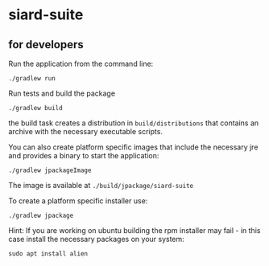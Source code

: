 # siard-suite

## for developers

Run the application from the command line:

```shell
./gradlew run
```

Run tests and build the package

```shell
./gradlew build
```

the build task creates a distribution in `build/distributions` that contains an archive with the necessary executable scripts.

You can also create platform specific images that include the necessary jre and provides a binary to start the application:

```shell
./gradlew jpackageImage
```

The image is available at `./build/jpackage/siard-suite`

To create a platform specific installer use:

```shell
./gradlew jpackage
```

Hint: If you are working on ubuntu building the rpm installer may fail - in this case install the necessary packages on your system:

```shell
sudo apt install alien
```
